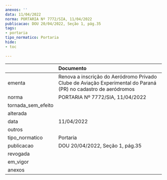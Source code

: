 ```yaml
---
anexos: ''
data: 11/04/2022
norma: PORTARIA Nº 7772/SIA, 11/04/2022
publicacao: DOU 20/04/2022, Seção 1, pág.35
tags:
- portaria
tipo_normatico: Portaria
hide: 
- toc 
 
---
```


|                    | Documento                                                                                                      |
|:-------------------|:---------------------------------------------------------------------------------------------------------------|
| ementa             | Renova a inscrição do Aeródromo Privado Clube de Aviação Experimental do Paraná (PR) no cadastro de aeródromos |
| norma              | PORTARIA Nº 7772/SIA, 11/04/2022                                                                               |
| tornada_sem_efeito |                                                                                                                |
| alterada           |                                                                                                                |
| data               | 11/04/2022                                                                                                     |
| outros             |                                                                                                                |
| tipo_normatico     | Portaria                                                                                                       |
| publicacao         | DOU 20/04/2022, Seção 1, pág.35                                                                                |
| revogada           |                                                                                                                |
| em_vigor           |                                                                                                                |
| anexos             |                                                                                                                |